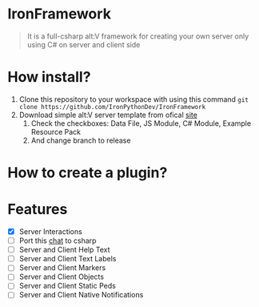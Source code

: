 # IronFramework
> It is a full-csharp alt:V framework for creating your own server only using C# on server and client side

# How install?
1. Clone this repository to your workspace with using this command `git clone https://github.com/IronPythonDev/IronFramework`
2. Download simple alt:V server template from ofical [site](https://altv.mp/#/downloads)
    1. Check the checkboxes: Data File, JS Module, C# Module, Example Resource Pack
    2. And change branch to release 


# How to create a plugin?

# Features

- [x] Server Interactions
- [ ] Port this [chat](https://github.com/echoWanderer/altV-Chat) to csharp
- [ ] Server and Client Help Text
- [ ] Server and Client Text Labels
- [ ] Server and Client Markers
- [ ] Server and Client Objects
- [ ] Server and Client Static Peds
- [ ] Server and Client Native Notifications
